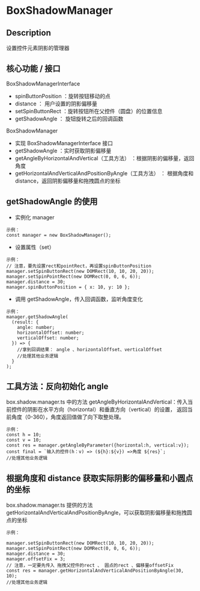 # BoxShadowManager

## Description

设置控件元素阴影的管理器

## 核心功能 / 接口

BoxShadowManagerInterface

- spinButtonPosition ：旋转按钮移动的点
- distance ： 用户设置的阴影偏移量
- setSpinButtonRect ：旋转按钮所在父控件（圆盘）的位置信息
- getShadowAngle ： 旋钮旋转之后的回调函数

BoxShadowManager

- 实现 BoxShadowManagerInterface 接口
- getShadowAngle ：实时获取阴影偏移量
- getAngleByHorizontalAndVertical（工具方法） ：根据阴影的偏移量，返回角度
- getHorizontalAndVerticalAndPositionByAngle（工具方法） ： 根据角度和 distance，返回阴影偏移量和拖拽圆点的坐标

## getShadowAngle 的使用

- 实例化 manager

```
示例：
const manager = new BoxShadowManager();
```

- 设置属性（set）

```
示例：
// 注意，要先设置rect和pointRect，再设置spinButtonPosition
manager.setSpinButtonRect(new DOMRect(10, 10, 20, 20));
manager.setSpinPointRect(new DOMRect(0, 0, 6, 6));
manager.distance = 30;
manager.spinButtonPosition = { x: 10, y: 10 };
```

- 调用 getShadowAngle，传入回调函数，监听角度变化

```
示例：
manager.getShadowAngle(
  (result: {
    angle: number;
    horizontalOffset: number;
    verticalOffset: number;
  }) => {
    //拿到回调结果： angle 、horizontalOffset、verticalOffset
    //处理其他业务逻辑
  }
);
```

## 工具方法：反向初始化 angle

box.shadow.manager.ts 中的方法 getAngleByHorizontalAndVertical：传入当前控件的阴影在水平方向（horizontal）和垂直方向（vertical）的设置，
返回当前角度（0-360），角度返回值做了向下取整处理。

```
示例：
const h = 10;
const v = 10;
const res = manager.getAngleByParameter({horizontal:h, vertical:v});
const final = `输入的控件(h：v) => (${h}:${v}) =>角度 ${res}`;
//处理其他业务逻辑

```

## 根据角度和 distance 获取实际阴影的偏移量和小圆点的坐标

box.shadow.manager.ts 提供的方法 getHorizontalAndVerticalAndPositionByAngle，可以获取阴影偏移量和拖拽圆点的坐标

```
示例：

manager.setSpinButtonRect(new DOMRect(10, 10, 20, 20));
manager.setSpinPointRect(new DOMRect(0, 0, 6, 6));
manager.distance = 30;
manager.offsetFix = 3;
// 注意，一定要先传入 拖拽父控件的rect 、 圆点的rect 、偏移量offsetFix
const res = manager.getHorizontalAndVerticalAndPositionByAngle(30, 10);
//处理其他业务逻辑


```
